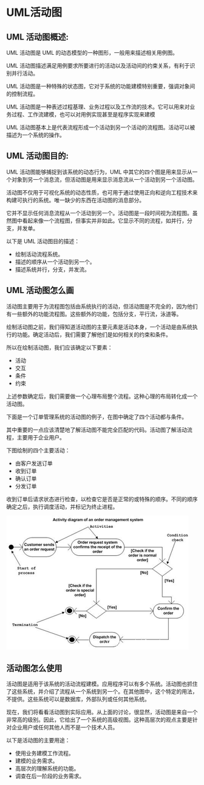# UML活动图

## UML 活动图概述:

UML 活动图是 UML 的动态模型的一种图形，一般用来描述相关用例图。

UML 活动图描述满足用例要求所要进行的活动以及活动间的约束关系，有利于识别并行活动。

UML 活动图是一种特殊的状态图，它对于系统的功能建模特别重要，强调对象间的控制流程。

UML 活动图是一种表述过程基理、业务过程以及工作流的技术。它可以用来对业务过程、工作流建模，也可以对用例实现甚至是程序实现来建模

UML 活动图基本上是代表流程形成一个活动到另一个活动的流程图。活动可以被描述为一个系统的操作。

## UML 活动图目的:

UML 活动图能够捕捉到该系统的动态行为，UML 中其它的四个图是用来显示从一个对象到另一个消息流，但活动图是用来显示消息流从一个活动到另一个活动图。

活动图不仅用于可视化系统的动态性质，也可用于通过使用正向和逆向工程技术来构建可执行的系统。唯一缺少的东西在活动图的消息部分。

它并不显示任何消息流程从一个活动到另一个。活动图是一段时间视为流程图。虽然图中看起来像一个流程图，但事实并非如此。它显示不同的流程，如并行，分支，并发单。

以下是 UML 活动图目的描述：

- 绘制活动流程系统。
- 描述的顺序从一个活动到另一个。
- 描述系统并行，分支，并发流。

## UML 活动图怎么画

活动图主要用于为流程图包括由系统执行的活动，但活动图是不完全的，因为他们有一些额外的功能流程图。这些额外的功能，包括分支，平行流，泳道等。

绘制活动图之前，我们得知道活动图的主要元素是活动本身，一个活动是由系统执行的功能。确定活动后，我们需要了解他们是如何相关的约束和条件。

所以在绘制活动图，我们应该确定以下要素：

- 活动
- 交互
- 条件
- 约束

上述参数确定后，我们需要做一个心理布局整个流程。这种心理的布局转化成一个活动图。

下面是一个订单管理系统的活动图的例子，在图中确定了四个活动都与条件。

其中重要的一点应该清楚地了解活动图不能完全匹配的代码。活动图了解活动流程，主要用于企业用户。

下图绘制的四个主要活动：

- 由客户发送订单
- 收到订单
- 确认订单
- 分发订单

收到订单后请求状态进行检查，以检查它是否是正常的或特殊的顺序。不同的顺序确定之后，执行调度活动，并标记为终止进程。

![163RT1E-0](UML活动图.assets/1503628750669248.jpg)

## 活动图怎么使用

活动图是适用于该系统的活动流程建模。应用程序可以有多个系统。活动图也抓住了这些系统，并介绍了流程从一个系统到另一个。在其他图中，这个特定的用法，不提供。这些系统可以是数据库，外部队列或任何其他系统。

现在，我们将看看活动图到实际应用。从上面的讨论，很显然，活动图是来自一个非常高的级别。因此，它给出了一个系统的高级视图。这种高层次的观点主要是针对企业用户或任何其他人而不是一个技术人员。

以下是活动图的主要用途：

- 使用业务建模工作流程。
- 建模的业务需求。
- 高层次的理解系统的功能。
- 调查在后一阶段的业务需求。